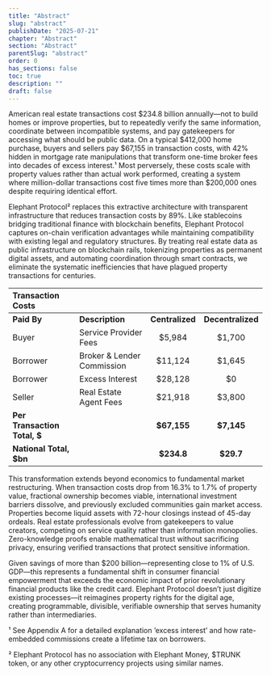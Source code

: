 ```yaml
---
title: "Abstract"
slug: "abstract"
publishDate: "2025-07-21"
chapter: "Abstract"
section: "Abstract"
parentSlug: "abstract"
order: 0
has_sections: false
toc: true
description: ""
draft: false
---
```


American real estate transactions cost $234.8 billion annually—not to build homes or improve properties, but to repeatedly verify the same information, coordinate between incompatible systems, and pay gatekeepers for accessing what should be public data. On a typical $412,000 home purchase, buyers and sellers pay $67,155 in transaction costs, with 42% hidden in mortgage rate manipulations that transform one-time broker fees into decades of excess interest.¹ Most perversely, these costs scale with property values rather than actual work performed, creating a system where million-dollar transactions cost five times more than $200,000 ones despite requiring identical effort.

Elephant Protocol² replaces this extractive architecture with transparent infrastructure that reduces transaction costs by 89%. Like stablecoins bridging traditional finance with blockchain benefits, Elephant Protocol captures on-chain verification advantages while maintaining compatibility with existing legal and regulatory structures. By treating real estate data as public infrastructure on blockchain rails, tokenizing properties as permanent digital assets, and automating coordination through smart contracts, we eliminate the systematic inefficiencies that have plagued property transactions for centuries.



| **Transaction Costs** | | | |
|:------------------------------|:---------------------------|:---------------:|:-----------------:|
| **Paid By** | **Description** | **Centralized** | **Decentralized** |
| Buyer | Service Provider Fees | $5,984 | $1,700 |
| Borrower | Broker & Lender Commission | $11,124 | $1,645 |
| Borrower | Excess Interest | $28,128 | $0 |
| Seller | Real Estate Agent Fees | $21,918 | $3,800 |
| **Per Transaction Total, $** | | **$67,155** | **$7,145** |
| **National Total, $bn** | | **$234.8** | **$29.7** |



This transformation extends beyond economics to fundamental market restructuring. When transaction costs drop from 16.3% to 1.7% of property value, fractional ownership becomes viable, international investment barriers dissolve, and previously excluded communities gain market access. Properties become liquid assets with 72-hour closings instead of 45-day ordeals. Real estate professionals evolve from gatekeepers to value creators, competing on service quality rather than information monopolies. Zero-knowledge proofs enable mathematical trust without sacrificing privacy, ensuring verified transactions that protect sensitive information.

Given savings of more than $200 billion—representing close to 1% of U.S. GDP—this represents a fundamental shift in consumer financial empowerment that exceeds the economic impact of prior revolutionary financial products like the credit card. Elephant Protocol doesn’t just digitize existing processes—it reimagines property rights for the digital age, creating programmable, divisible, verifiable ownership that serves humanity rather than intermediaries.

¹ See Appendix A for a detailed explanation ’excess interest’ and how rate-embedded commissions create a lifetime tax on borrowers.

² Elephant Protocol has no association with Elephant Money, $TRUNK token, or any other cryptocurrency projects using similar names.
